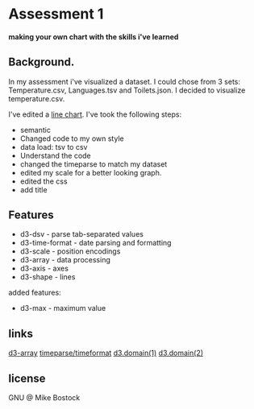 # Assessment 1
#### making your own chart with the skills i've learned

## Background.
In my assessment i've visualized a dataset. I could chose from 3 sets: Temperature.csv, Languages.tsv and Toilets.json. I decided to visualize temperature.csv.

I've edited a [line chart](https://bl.ocks.org/mbostock/3883245).
I've took the following steps:

* semantic
* Changed code to my own style
* data load: tsv to csv
* Understand the code
* changed the timeparse to match my dataset
* edited my scale for a better looking graph.
* edited the css
* add title

## Features
* d3-dsv - parse tab-separated values
* d3-time-format - date parsing and formatting
* d3-scale - position encodings
* d3-array - data processing
* d3-axis - axes
* d3-shape - lines

added features:
* d3-max - maximum value

## links

[d3-array](https://github.com/d3/d3-array)
[timeparse/timeformat](https://github.com/d3/d3-time-format)
[d3.domain(1)](http://javascript.tutorialhorizon.com/2015/01/17/d3-fundamentals-understanding-domain-range-and-scales-in-d3js/)
[d3.domain(2)](http://www.d3noob.org/2012/12/setting-scales-domains-and-ranges-in.html)

## license

GNU @ Mike Bostock







